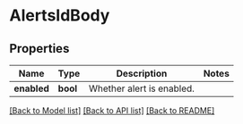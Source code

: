 # AlertsIdBody

## Properties
Name | Type | Description | Notes
------------ | ------------- | ------------- | -------------
**enabled** | **bool** | Whether alert is enabled. | 

[[Back to Model list]](../../README.md#documentation-for-models) [[Back to API list]](../../README.md#documentation-for-api-endpoints) [[Back to README]](../../README.md)

